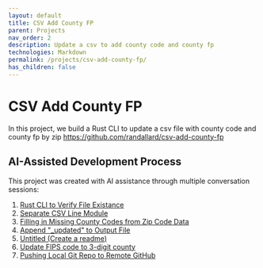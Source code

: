 ```yaml
---
layout: default
title: CSV Add County FP
parent: Projects
nav_order: 2
description: Update a csv to add county code and county fp
technologies: Markdown
permalink: /projects/csv-add-county-fp/
has_children: false
---
```


# CSV Add County FP

In this project, we build a Rust CLI to update a csv file with county code and county fp by zip
https://github.com/randallard/csv-add-county-fp

## AI-Assisted Development Process

This project was created with AI assistance through multiple conversation sessions:

1. [Rust CLI to Verify File Existance](https://claude.ai/share/822a4ade-f8ff-45f2-89d2-7b63aadf32b9)
2. [Separate CSV Line Module](https://claude.ai/share/9c7474e9-51df-480a-bbc7-809d60638c06)
3. [Filling in Missing County Codes from Zip Code Data](https://claude.ai/share/86884238-10dc-48a9-88cc-06e99efb4829)
4. [Append "_updated" to Output File](https://claude.ai/share/c659834e-265e-425f-bd24-ceaf2bea1ac4)
5. [Untitled (Create a readme)](https://claude.ai/share/07572fab-0841-403e-8119-2cda31d75090)
6. [Update FIPS code to 3-digit county](https://claude.ai/share/fb89b367-ba7c-4651-8f02-1bd242334f7c)
7. [Pushing Local Git Repo to Remote GitHub](https://claude.ai/share/82fb276c-87e0-411b-9d1c-feb7ff219115)